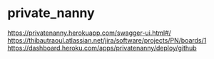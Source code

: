 # private_nanny
https://privatenanny.herokuapp.com/swagger-ui.html#/
https://thibautraoul.atlassian.net/jira/software/projects/PN/boards/1
https://dashboard.heroku.com/apps/privatenanny/deploy/github
